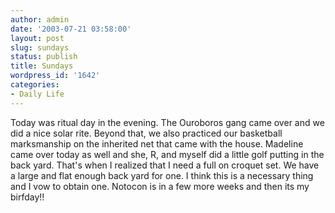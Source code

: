 ```yaml
---
author: admin
date: '2003-07-21 03:58:00'
layout: post
slug: sundays
status: publish
title: Sundays
wordpress_id: '1642'
categories:
- Daily Life
---
```


Today was ritual day in the evening. The Ouroboros gang came over and we
did a nice solar rite. Beyond that, we also practiced our basketball
marksmanship on the inherited net that came with the house. Madeline
came over today as well and she, R, and myself did a little golf putting
in the back yard. That's when I realized that I need a full on croquet
set. We have a large and flat enough back yard for one. I think this is
a necessary thing and I vow to obtain one. Notocon is in a few more
weeks and then its my birfday!!
